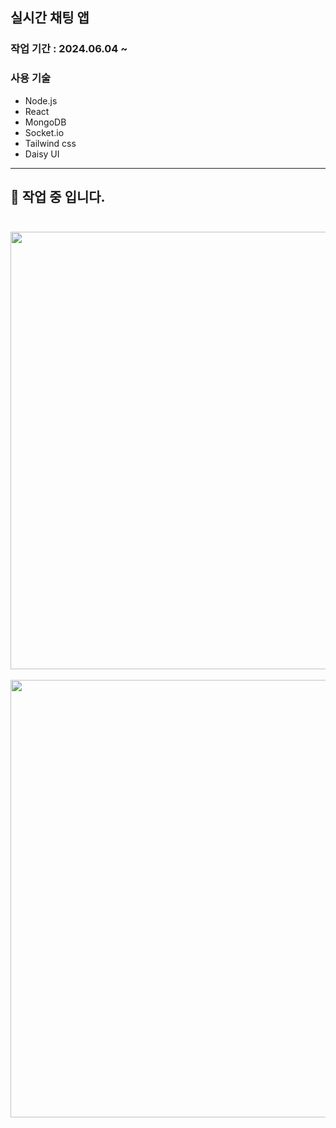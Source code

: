 ## 실시간 채팅 앱

### 작업 기간 : 2024.06.04 ~

### 사용 기술
- Node.js
- React
- MongoDB
- Socket.io
- Tailwind css
- Daisy UI


---
## 👀 작업 중 입니다. <br><br>
<img src="https://github.com/chorok5/CHAT-APP/assets/157563710/6dd4e010-6a6b-4785-86ba-cca3ca252ec5" width="700"/><br><br>
<img src="https://github.com/chorok5/CHAT-APP/assets/157563710/2a54f4d7-6d1b-4ef7-8a8c-9a1515a15119" width="700"/><br>


